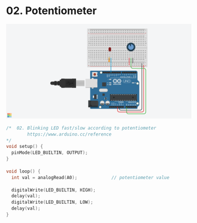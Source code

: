# 02. Potentiometer

![](code/02_potentiometer.png)

```ino
/*  02. Blinking LED fast/slow according to potentiometer
        https://www.arduino.cc/reference
*/
void setup() {
  pinMode(LED_BUILTIN, OUTPUT);
}

void loop() {
  int val = analogRead(A0);             // potentiometer value

  digitalWrite(LED_BUILTIN, HIGH);
  delay(val);
  digitalWrite(LED_BUILTIN, LOW);
  delay(val);
}
```
